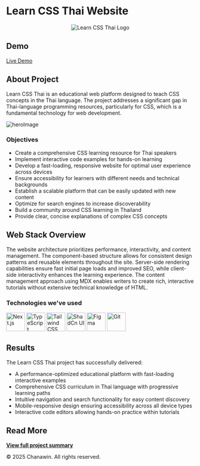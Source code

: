 # Learn CSS Thai Website

<div align="center">
  <img src="https://github.com/user-attachments/assets/f93118a7-a1e6-40b3-b4d3-3b5647530113" alt="Learn CSS Thai Logo" title="Learn CSS Thai"/>
</div>

## Demo
[Live Demo](https://learn-css-thai.vercel.app/)

## About Project
Learn CSS Thai is an educational web platform designed to teach CSS concepts in the Thai language. The project addresses a significant gap in Thai-language programming resources, particularly for CSS, which is a fundamental technology for web development.

![heroImage](https://github.com/user-attachments/assets/1666075e-4810-4d63-a219-ef7af130327f)

### Objectives

- Create a comprehensive CSS learning resource for Thai speakers
- Implement interactive code examples for hands-on learning
- Develop a fast-loading, responsive website for optimal user experience across devices
- Ensure accessibility for learners with different needs and technical backgrounds
- Establish a scalable platform that can be easily updated with new content
- Optimize for search engines to increase discoverability
- Build a community around CSS learning in Thailand
- Provide clear, concise explanations of complex CSS concepts

## Web Stack Overview

The website architecture prioritizes performance, interactivity, and content management. The component-based structure allows for consistent design patterns and reusable elements throughout the site. Server-side rendering capabilities ensure fast initial page loads and improved SEO, while client-side interactivity enhances the learning experience. The content management approach using MDX enables writers to create rich, interactive tutorials without extensive technical knowledge of HTML.

### Technologies we've used

<div >
	<img width="50" src="https://raw.githubusercontent.com/marwin1991/profile-technology-icons/refs/heads/main/icons/next_js.png" alt="Next.js" title="Next.js"/>
	<img width="50" src="https://raw.githubusercontent.com/marwin1991/profile-technology-icons/refs/heads/main/icons/typescript.png" alt="TypeScript" title="TypeScript"/>
	<img width="50" src="https://raw.githubusercontent.com/marwin1991/profile-technology-icons/refs/heads/main/icons/tailwind_css.png" alt="Tailwind CSS" title="Tailwind CSS"/>
	<img width="50" src="https://raw.githubusercontent.com/marwin1991/profile-technology-icons/refs/heads/main/icons/shadcn_ui.png" alt="ShadCn UI" title="ShadCn UI"/>
	<img width="50" src="https://raw.githubusercontent.com/marwin1991/profile-technology-icons/refs/heads/main/icons/figma.png" alt="Figma" title="Figma"/>
	<img width="50" src="https://raw.githubusercontent.com/marwin1991/profile-technology-icons/refs/heads/main/icons/git.png" alt="Git" title="Git"/>
</div>

## Results

The Learn CSS Thai project has successfully delivered:

- A performance-optimized educational platform with fast-loading interactive examples
- Comprehensive CSS curriculum in Thai language with progressive learning paths
- Intuitive navigation and search functionality for easy content discovery
- Mobile-responsive design ensuring accessibility across all device types
- Interactive code editors allowing hands-on practice within tutorials

## Read More
**[View full project summary](https://chanawin-portfolio.vercel.app/projects/learn-css-thai)**

© 2025 Chanawin. All rights reserved.
